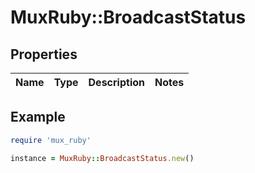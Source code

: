 # MuxRuby::BroadcastStatus

## Properties

| Name | Type | Description | Notes |
| ---- | ---- | ----------- | ----- |

## Example

```ruby
require 'mux_ruby'

instance = MuxRuby::BroadcastStatus.new()
```

